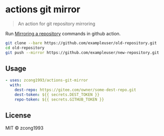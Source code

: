 # actions git mirror

> An action for git repository mirroring

Run [Mirroring a repository](https://docs.github.com/en/repositories/creating-and-managing-repositories/duplicating-a-repository#mirroring-a-repository) commands in github action.

```bash
git clone --bare https://github.com/exampleuser/old-repository.git
cd old-repository
git push --mirror https://github.com/exampleuser/new-repository.git
```

## Usage

```yaml
- uses: zcong1993/actions-git-mirror
  with:
    dest-repo: https://gitee.com/owner/some-dest-repo.git
    dest-token: ${{ secrets.DEST_TOKEN }}
    repo-token: ${{ secrets.GITHUB_TOKEN }}
```

## License

MIT &copy; zcong1993
